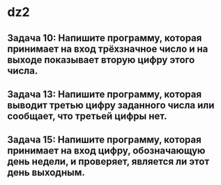 # dz2
## Задача 10: Напишите программу, которая принимает на вход трёхзначное число и на выходе показывает вторую цифру этого числа.
## Задача 13: Напишите программу, которая выводит третью цифру заданного числа или сообщает, что третьей цифры нет.
## Задача 15: Напишите программу, которая принимает на вход цифру, обозначающую день недели, и проверяет, является ли этот день выходным.



